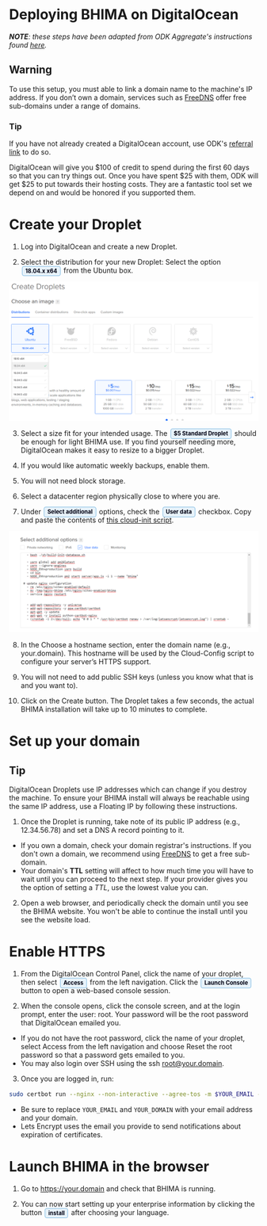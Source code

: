 <style>
  .guilabel {
    border: 1px solid #7fbbe3 !important;
    background: #e7f2fa;
    font-size: 80%;
    font-weight: 700;
    border-radius: 4px;
    padding: 2.4px 6px;
    margin: auto 2px;
    color:#001;
    white-space: nowrap;
  }

  .left40 {
    margin-left:40px
  }
</style>


# Deploying BHIMA on DigitalOcean

_**NOTE**: these steps have been adapted from ODK Aggregate's instructions found [here](https://docs.opendatakit.org/aggregate-digital-ocean)._

## Warning

To use this setup, you must able to link a domain name to the machine's IP address. If you don’t own a domain, services such as [FreeDNS](https://freedns.afraid.org/) offer free sub-domains under a range of domains.

### Tip
If you have not already created a DigitalOcean account, use ODK's [referral link](https://m.do.co/c/39937689124c) to do so.

DigitalOcean will give you $100 of credit to spend during the first 60 days so that you can try things out. Once you have spent $25 with them, ODK will get $25 to put towards their hosting costs.  They are a fantastic tool set we depend on and would be honored if you supported them.

# Create your Droplet

1. Log into DigitalOcean and create a new Droplet.

2. Select the distribution for your new Droplet: Select the option <span class='guilabel'>18.04.x x64</span> from the Ubuntu box.

![Choose VM](../../images/install/distribution.png)

3. Select a size fit for your intended usage. The <span class='guilabel'>$5 Standard Droplet</span> should be enough for light BHIMA use. If you find yourself needing more, DigitalOcean makes it easy to resize to a bigger Droplet.

4. If you would like automatic weekly backups, enable them.

5. You will not need block storage.

6. Select a datacenter region physically close to where you are.

7. Under <span class='guilabel'>Select additional</span> options, check the <span class='guilabel'>User data</span> checkbox. Copy and paste the contents of [this cloud-init script](../../cloud-init.yml).

![Add User Data](../../images/install/user-data.png)

8. In the Choose a hostname section, enter the domain name (e.g., your.domain). This hostname will be used by the Cloud-Config script to configure your server’s HTTPS support.

9. You will not need to add public SSH keys (unless you know what that is and you want to).

10. Click on the Create button. The Droplet takes a few seconds, the actual BHIMA installation will take up to 10 minutes to complete.

# Set up your domain
## Tip
<p>
DigitalOcean Droplets use IP addresses which can change if you destroy the machine. To ensure your BHIMA install will always be reachable using the same IP address, use a Floating IP by following these instructions.
</p>

1. Once the Droplet is running, take note of its public IP address (e.g., 12.34.56.78) and set a DNS A record pointing to it.
  * If you own a domain, check your domain registrar's instructions. If you don't own a domain, we recommend using [FreeDNS](https://freedns.afraid.org/)  to get a free sub-domain.
  * Your domain's __TTL__ setting will affect to how much time you will have to wait until you can proceed to the next step.  If your provider gives you the option of setting a *TTL*, use the lowest value you can.

2. Open a web browser, and periodically check the domain until you see the BHIMA website. You won't be able to continue the install until you see the website load.

# Enable HTTPS
1. From the DigitalOcean Control Panel, click the name of your droplet, then select <span class='guilabel'>Access</span> from the left navigation. Click the <span class='guilabel'>Launch Console</span> button to open a web-based console session.

2. When the console opens, click the console screen, and at the login prompt, enter the user: root. Your password will be the root password that DigitalOcean emailed you.
  * If you do not have the root password, click the name of your droplet, select Access from the left navigation and choose Reset the root password so that a password gets emailed to you.
  * You may also login over SSH using the ssh root@your.domain.

3. Once you are logged in, run:
  ```bash
  sudo certbot run --nginx --non-interactive --agree-tos -m $YOUR_EMAIL --redirect -d $YOUR_DOMAIN
  ```

  * Be sure to replace `YOUR_EMAIL` and `YOUR_DOMAIN` with your email address and your domain.
  * Lets Encrypt uses the email you provide to send notifications about expiration of certificates.

# Launch BHIMA in the browser
1. Go to https://your.domain and check that BHIMA is running.

2. You can now start setting up your enterprise information by clicking the button <span class='guilabel'>install</span> after choosing your language.
